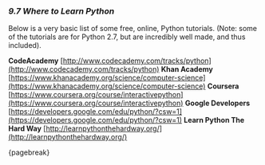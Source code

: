 
### *9.7 Where to Learn Python*

Below is a very basic list of some free, online, Python tutorials. (Note: some of the tutorials are for Python 2.7, but are incredibly well made, and thus included).

**CodeAcademy** [http://www.codecademy.com/tracks/python](http://www.codecademy.com/tracks/python)
**Khan Academy** [https://www.khanacademy.org/science/computer-science](https://www.khanacademy.org/science/computer-science)
**Coursera** [https://www.coursera.org/course/interactivepython](https://www.coursera.org/course/interactivepython)
**Google Developers** [https://developers.google.com/edu/python/?csw=1](https://developers.google.com/edu/python/?csw=1)
**Learn Python The Hard Way** [http://learnpythonthehardway.org/](http://learnpythonthehardway.org/)

{pagebreak}
